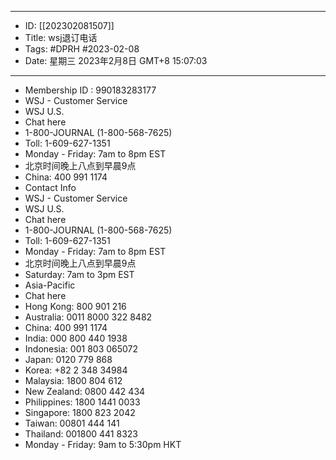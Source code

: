 - --
- ID: [[202302081507]]
- Title: wsj退订电话
- Tags: #DPRH #2023-02-08 
- Date: 星期三 2023年2月8日 GMT+8 15:07:03
- --
- Membership ID : 990183283177
- WSJ - Customer Service
- WSJ U.S.
- Chat here
- 1-800-JOURNAL (1-800-568-7625)
- Toll: 1-609-627-1351
- Monday - Friday: 7am to 8pm EST 
- 北京时间晚上八点到早晨9点
- China: 400 991 1174
- Contact Info
- WSJ - Customer Service
- WSJ U.S.
- Chat here
- 1-800-JOURNAL (1-800-568-7625)
- Toll: 1-609-627-1351
- Monday - Friday: 7am to 8pm EST 
- 北京时间晚上八点到早晨9点
- Saturday: 7am to 3pm EST
- Asia-Pacific
- Chat here
- Hong Kong: 800 901 216
- Australia: 0011 8000 322 8482
- China: 400 991 1174
- India: 000 800 440 1938
- Indonesia: 001 803 065072
- Japan: 0120 779 868
- Korea: +82 2 348 34984
- Malaysia: 1800 804 612
- New Zealand: 0800 442 434
- Philippines: 1800 1441 0033
- Singapore: 1800 823 2042
- Taiwan: 00801 444 141
- Thailand: 001800 441 8323
- Monday - Friday: 9am to 5:30pm HKT
